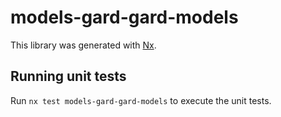 # models-gard-gard-models

This library was generated with [Nx](https://nx.dev).

## Running unit tests

Run `nx test models-gard-gard-models` to execute the unit tests.
